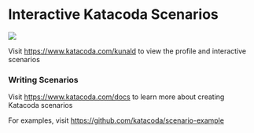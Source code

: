 # Interactive Katacoda Scenarios

[![](http://shields.katacoda.com/katacoda/kunald/count.svg)](https://www.katacoda.com/kunald "Get your profile on Katacoda.com")

Visit https://www.katacoda.com/kunald to view the profile and interactive scenarios

### Writing Scenarios
Visit https://www.katacoda.com/docs to learn more about creating Katacoda scenarios

For examples, visit https://github.com/katacoda/scenario-example
